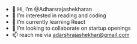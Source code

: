 - 👋 Hi, I’m @Adharsrajashekharan
- 👀 I’m interested in reading and coding
- 🌱 I’m currently learning React
- 💞️ I’m looking to collaborate on startup openings
- 📫 reach me  via adarshrajashekhar@gmail.com

<!---
Adharsrajashekharan/Adharsrajashekharan is a ✨ special ✨ repository because its `README.md` (this file) appears on your GitHub profile.
You can click the Preview link to take a look at your changes.
--->
